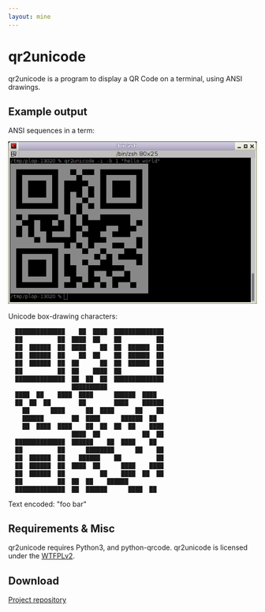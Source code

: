 ```yaml
---
layout: mine
---
```


# qr2unicode

qr2unicode is a program to display a QR Code on a terminal, using ANSI drawings.

## Example output ##

ANSI sequences in a term:

![Terminal screenshot](screenshot.png)

Unicode box-drawing characters:

```
  ██████████████    ██  ████  ██████████████  
  ██          ██  ████  ██    ██          ██  
  ██  ██████  ██  ████    ██  ██  ██████  ██  
  ██  ██████  ██    ██  ██    ██  ██████  ██  
  ██  ██████  ██  ██      ██  ██  ██████  ██  
  ██          ██  ██    ████  ██          ██  
  ██████████████  ██  ██  ██  ██████████████  
                  ██████████                  
  ████  ██    ████  ████      ██████  ████    
  ██  ██  ██        ██        ████    ██████  
    ██      ████      ██  ████      ██    ██  
    ██████        ██  ████      ██████  ██    
    ██  ████  ████    ██  ██  ██  ██    ████  
                  ████  ██            ██  ██  
  ██████████████  ██████    ██  ████    ██    
  ██          ██      ████████      ██    ██  
  ██  ██████  ██    ██████    ██          ██  
  ██  ██████  ██  ████  ██      ████    ████  
  ██  ██████  ██          ██    ████  ██  ██  
  ██          ██  ██  ██    ██████            
  ██████████████  ██  ██████      ████  ██    
```

Text encoded: "foo bar"

## Requirements & Misc ##

qr2unicode requires Python3, and python-qrcode.
qr2unicode is licensed under the [WTFPLv2](../wtfpl).

## Download ##

[Project repository](https://github.com/hydrargyrum/attic/tree/master/qr2unicode)

